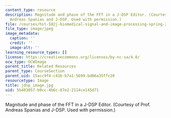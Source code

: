 ```yaml
---
content_type: resource
description: Magnitude and phase of the FFT in a J-DSP Editor. (Courtesy of Prof.
  Andreas Spanias and J-DSP. Used with permission.)
file: /courses/hst-582j-biomedical-signal-and-image-processing-spring-2007/5b483057b0cc4b6c87e22114ce145d71_jdsp_image.jpg
file_type: image/jpeg
image_metadata:
  caption: ''
  credit: ''
  image-alt: ''
learning_resource_types: []
license: https://creativecommons.org/licenses/by-nc-sa/4.0/
ocw_type: OCWImage
parent_title: Related Resources
parent_type: CourseSection
parent_uid: 15acc9f4-c41b-b7a1-5699-bd06a35ffc20
resourcetype: Image
title: jdsp_image.jpg
uid: 5b483057-b0cc-4b6c-87e2-2114ce145d71
---
```

Magnitude and phase of the FFT in a J-DSP Editor. (Courtesy of Prof. Andreas Spanias and J-DSP. Used with permission.)